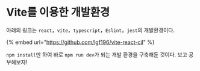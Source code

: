 # Vite를 이용한 개발환경

아래의 링크는 `react`，`vite`，`typescript`，`Eslint`，`jest`의 개발환경이다.

{% embed url="https://github.com/lgf196/vite-react-cil" %}

`npm install`만 하여 바로 `npm run dev`가 되는 개발 환경을 구축해둔 것이다. 보고 공부해보자!
